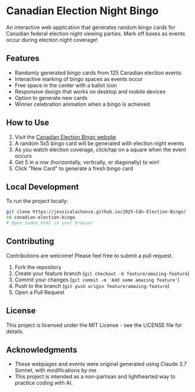 # Canadian Election Night Bingo

An interactive web application that generates random bingo cards for Canadian federal election night viewing parties. Mark off boxes as events occur during election night coverage!

## Features

- Randomly generated bingo cards from 125 Canadian election events
- Interactive marking of bingo spaces as events occur
- Free space in the center with a ballot icon
- Responsive design that works on desktop and mobile devices
- Option to generate new cards
- Winner celebration animation when a bingo is achieved

## How to Use

1. Visit the [Canadian Election Bingo website](https://jessicalachance.github.io/2025-Cdn-Election-Bingo/)
2. A random 5x5 bingo card will be generated with election night events
3. As you watch election coverage, click/tap on a square when the event occurs
4. Get 5 in a row (horizontally, vertically, or diagonally) to win!
5. Click "New Card" to generate a fresh bingo card

## Local Development

To run the project locally:

```bash
git clone https://jessicalachance.github.io/2025-Cdn-Election-Bingo/
cd canadian-election-bingo
# Open index.html in your browser
```

## Contributing

Contributions are welcome! Please feel free to submit a pull request.

1. Fork the repository
2. Create your feature branch (`git checkout -b feature/amazing-feature`)
3. Commit your changes (`git commit -m 'Add some amazing feature'`)
4. Push to the branch (`git push origin feature/amazing-feature`)
5. Open a Pull Request

## License

This project is licensed under the MIT License - see the LICENSE file for details.

## Acknowledgments

- These webpages and events were original generated using Claude 3.7 Sonnet, with modifications by me
- This project is intended as a non-partisan and lighthearted way to practice coding with AI.
